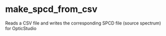 # make_spcd_from_csv
Reads a CSV file and writes the corresponding SPCD file (source spectrum) for OpticStudio
